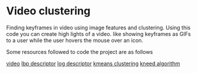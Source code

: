 # Video clustering
Finding keyframes in video using image features and clustering.
Using this code you can create high lights of a video. like showing keyframes as GIFs to a user while the
user hovers the mouse over an icon.

Some resources followed to code the project are as follows

[video](https://sample-videos.com/video321/mp4/480/big_buck_bunny_480p_30mb.mp4)
[lbp descriptor](https://pyimagesearch.com/2015/12/07/local-binary-patterns-with-python-opencv/)
[log descriptor](https://medium.com/@dnemutlu/hog-feature-descriptor-263313c3b40d)
[kmeans clustering](https://www.statology.org/k-means-clustering-in-python/)
[kneed algorithm](https://github.com/arvkevi/kneed)
